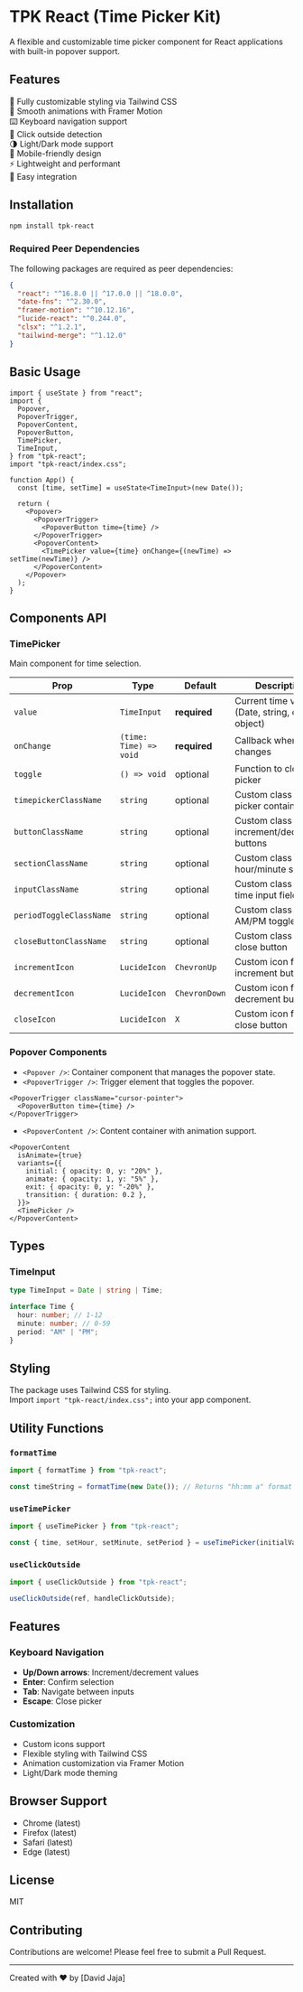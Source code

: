 # TPK React (Time Picker Kit)

A flexible and customizable time picker component for React applications with built-in popover support.

## Features

🎨 Fully customizable styling via Tailwind CSS  
🔄 Smooth animations with Framer Motion  
⌨️ Keyboard navigation support  
🎯 Click outside detection  
🌗 Light/Dark mode support  
📱 Mobile-friendly design  
⚡ Lightweight and performant  
🔌 Easy integration

## Installation

```bash
npm install tpk-react
```

### Required Peer Dependencies

The following packages are required as peer dependencies:

```json
{
  "react": "^16.8.0 || ^17.0.0 || ^18.0.0",
  "date-fns": "^2.30.0",
  "framer-motion": "^10.12.16",
  "lucide-react": "^0.244.0",
  "clsx": "^1.2.1",
  "tailwind-merge": "^1.12.0"
}
```

## Basic Usage

```tsx
import { useState } from "react";
import {
  Popover,
  PopoverTrigger,
  PopoverContent,
  PopoverButton,
  TimePicker,
  TimeInput,
} from "tpk-react";
import "tpk-react/index.css";

function App() {
  const [time, setTime] = useState<TimeInput>(new Date());

  return (
    <Popover>
      <PopoverTrigger>
        <PopoverButton time={time} />
      </PopoverTrigger>
      <PopoverContent>
        <TimePicker value={time} onChange={(newTime) => setTime(newTime)} />
      </PopoverContent>
    </Popover>
  );
}
```

## Components API

### TimePicker

Main component for time selection.

| Prop                    | Type                   | Default       | Description                                       |
| ----------------------- | ---------------------- | ------------- | ------------------------------------------------- |
| `value`                 | `TimeInput`            | **required**  | Current time value (Date, string, or Time object) |
| `onChange`              | `(time: Time) => void` | **required**  | Callback when time changes                        |
| `toggle`                | `() => void`           | optional      | Function to close picker                          |
| `timepickerClassName`   | `string`               | optional      | Custom class for picker container                 |
| `buttonClassName`       | `string`               | optional      | Custom class for increment/decrement buttons      |
| `sectionClassName`      | `string`               | optional      | Custom class for hour/minute sections             |
| `inputClassName`        | `string`               | optional      | Custom class for time input fields                |
| `periodToggleClassName` | `string`               | optional      | Custom class for AM/PM toggle                     |
| `closeButtonClassName`  | `string`               | optional      | Custom class for close button                     |
| `incrementIcon`         | `LucideIcon`           | `ChevronUp`   | Custom icon for increment button                  |
| `decrementIcon`         | `LucideIcon`           | `ChevronDown` | Custom icon for decrement button                  |
| `closeIcon`             | `LucideIcon`           | `X`           | Custom icon for close button                      |

### Popover Components

- `<Popover />`: Container component that manages the popover state.
- `<PopoverTrigger />`: Trigger element that toggles the popover.

```tsx
<PopoverTrigger className="cursor-pointer">
  <PopoverButton time={time} />
</PopoverTrigger>
```

- `<PopoverContent />`: Content container with animation support.

```tsx
<PopoverContent
  isAnimate={true}
  variants={{
    initial: { opacity: 0, y: "20%" },
    animate: { opacity: 1, y: "5%" },
    exit: { opacity: 0, y: "-20%" },
    transition: { duration: 0.2 },
  }}>
  <TimePicker />
</PopoverContent>
```

## Types

### TimeInput

```ts
type TimeInput = Date | string | Time;

interface Time {
  hour: number; // 1-12
  minute: number; // 0-59
  period: "AM" | "PM";
}
```

## Styling

The package uses Tailwind CSS for styling.  
Import `import "tpk-react/index.css";` into your app component.

## Utility Functions

### `formatTime`

```ts
import { formatTime } from "tpk-react";

const timeString = formatTime(new Date()); // Returns "hh:mm a" format
```

### `useTimePicker`

```ts
import { useTimePicker } from "tpk-react";

const { time, setHour, setMinute, setPeriod } = useTimePicker(initialValue);
```

### `useClickOutside`

```ts
import { useClickOutside } from "tpk-react";

useClickOutside(ref, handleClickOutside);
```

## Features

### Keyboard Navigation

- **Up/Down arrows**: Increment/decrement values
- **Enter**: Confirm selection
- **Tab**: Navigate between inputs
- **Escape**: Close picker

### Customization

- Custom icons support
- Flexible styling with Tailwind CSS
- Animation customization via Framer Motion
- Light/Dark mode theming

## Browser Support

- Chrome (latest)
- Firefox (latest)
- Safari (latest)
- Edge (latest)

## License

MIT

## Contributing

Contributions are welcome! Please feel free to submit a Pull Request.

---

Created with ❤️ by [David Jaja]
